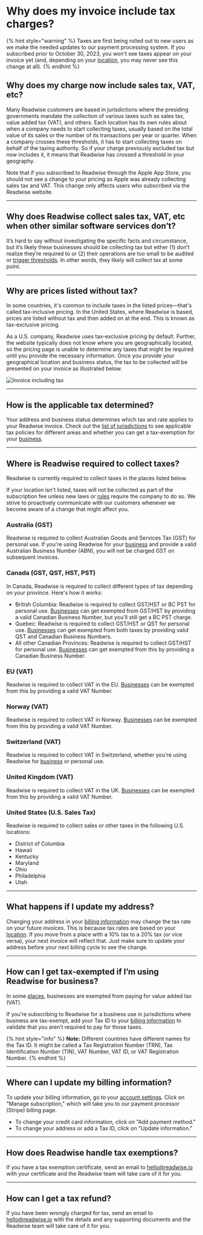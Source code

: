 # Why does my invoice include tax charges?

{% hint style="warning" %}
Taxes are first being rolled out to new users as we make the needed updates to our payment processing system. If you subscribed prior to October 30, 2023, you won't see taxes appear on your invoice yet (and, depending on your [location](https://help.readwise.io/article/161-tax-faq#Where-is-Readwise-required-to-collect-taxes-kpQaT), you may never see this change at all).
{% endhint %}

## Why does my charge now include sales tax, VAT, etc? <a href="#why-does-my-charge-now-include-sales-tax-vat-etc-otj6k" id="why-does-my-charge-now-include-sales-tax-vat-etc-otj6k"></a>

Many Readwise customers are based in jurisdictions where the presiding governments mandate the collection of various taxes such as sales tax, value added tax (VAT), and others. Each location has its own rules about when a company needs to start collecting taxes, usually based on the total value of its sales or the number of its transactions per year or quarter. When a company crosses these thresholds, it has to start collecting taxes on behalf of the taxing authority. So if your charge previously excluded tax but now includes it, it means that Readwise has crossed a threshold in your geography.

Note that if you subscribed to Readwise through the Apple App Store, you should not see a change to your pricing as Apple was already collecting sales tax and VAT. This change only affects users who subscribed via the Readwise website.

***

## Why does Readwise collect sales tax, VAT, etc when other similar software services don’t?

It’s hard to say without investigating the specific facts and circumstance, but it’s likely these businesses should be collecting tax but either (1) don’t realize they’re required to or (2) their operations are too small to be audited or [trigger thresholds](https://help.readwise.io/article/161-tax-faq#Why-does-my-charge-now-include-sales-tax-VAT-etc-OtJ6k). In other words, they likely will collect tax at some point.

***

## Why are prices listed without tax?

In some countries, it's common to include taxes in the listed prices—that's called tax-inclusive pricing. In the United States, where Readwise is based, prices are listed without tax and then added on at the end. This is known as tax-exclusive pricing.

As a U.S. company, Readwise uses tax-exclusive pricing by default. Further, the website typically does not know where you are geographically located, so the pricing page is unable to determine any taxes that might be required until you provide the necessary information. Once you provide your geographical location and business status, the tax to be collected will be presented on your invoice as illustrated below.

![Invoice including tax](https://d33v4339jhl8k0.cloudfront.net/docs/assets/5eb8cc86042863474d1a75fd/images/653fd4df4559c66de956458b/file-75vVUTq8na.png)

***

## How is the applicable tax determined? <a href="#how-is-the-applicable-tax-determined-p7wma" id="how-is-the-applicable-tax-determined-p7wma"></a>

Your address and business status determines which tax and rate applies to your Readwise invoice. Check out the [list of jurisdictions](https://help.readwise.io/article/161-tax-faq#Where-is-Readwise-required-to-collect-taxes-kpQaT) to see applicable tax policies for different areas and whether you can get a tax-exemption for your [business](https://help.readwise.io/article/161-tax-faq#How-can-I-get-tax-exempted-if-Im-using-Readwise-for-business-GRJ\_r).

***

## Where is Readwise required to collect taxes? <a href="#where-is-readwise-required-to-collect-taxes-kpqat" id="where-is-readwise-required-to-collect-taxes-kpqat"></a>

Readwise is currently required to collect taxes in the places listed below.

If your location isn't listed, taxes will not be collected as part of the subscription fee unless new laws or [rules](https://help.readwise.io/article/161-tax-faq#Why-does-my-charge-now-include-sales-tax-VAT-etc-OtJ6k) require the company to do so. We strive to proactively communicate with our customers whenever we become aware of a change that might affect you.

### Australia (GST) <a href="#australia-gst-gb1pm" id="australia-gst-gb1pm"></a>

Readwise is required to collect Australian Goods and Services Tax (GST) for personal use. If you're using Readwise for your [business](https://help.readwise.io/article/161-tax-faq#How-can-I-get-tax-exempted-if-Im-using-Readwise-for-business-GRJ\_r) and provide a valid Australian Business Number (ABN), you will not be charged GST on subsequent invoices.

### Canada (GST, QST, HST, PST)

In Canada, Readwise is required to collect different types of tax depending on your province. Here's how it works:

* British Columbia: Readwise is required to collect GST/HST or BC PST for personal use. [Businesses](https://help.readwise.io/article/161-tax-faq#How-can-I-get-tax-exempted-if-Im-using-Readwise-for-business-GRJ\_r) can get exempted from GST/HST by providing a valid Canadian Business Number, but you'll still get a BC PST charge.
* Quebec: Readwise is required to collect GST/HST or QST for personal use. [Businesses](https://help.readwise.io/article/161-tax-faq#How-can-I-get-tax-exempted-if-Im-using-Readwise-for-business-GRJ\_r) can get exempted from both taxes by providing valid QST and Canadian Business Numbers.
* All other Canadian Provinces: Readwise is required to collect GST/HST for personal use. [Businesses](https://help.readwise.io/article/161-tax-faq#How-can-I-get-tax-exempted-if-Im-using-Readwise-for-business-GRJ\_r) can get exempted from this by providing a Canadian Business Number.

### EU (VAT)

Readwise is required to collect VAT in the EU. [Businesses](https://help.readwise.io/article/161-tax-faq#How-can-I-get-tax-exempted-if-Im-using-Readwise-for-business-GRJ\_r) can be exempted from this by providing a valid VAT Number.

### Norway (VAT)

Readwise is required to collect VAT in Norway. [Businesses](https://help.readwise.io/article/161-tax-faq#How-can-I-get-tax-exempted-if-Im-using-Readwise-for-business-GRJ\_r) can be exempted from this by providing a valid VAT Number.

### Switzerland (VAT)

Readwise is required to collect VAT in Switzerland, whether you're using Readwise for [business](https://help.readwise.io/article/161-tax-faq#How-can-I-get-tax-exempted-if-Im-using-Readwise-for-business-GRJ\_r) or personal use.

### United Kingdom (VAT)

Readwise is required to collect VAT in the UK. [Businesses](https://help.readwise.io/article/161-tax-faq#How-can-I-get-tax-exempted-if-Im-using-Readwise-for-business-GRJ\_r) can be exempted from this by providing a valid VAT Number.

### United States (U.S. Sales Tax)

Readwise is required to collect sales or other taxes in the following U.S. locations:

* District of Columbia
* Hawaii
* Kentucky
* Maryland
* Ohio
* Philadelphia
* Utah

***

## What happens if I update my address?

Changing your address in your [billing information](https://help.readwise.io/article/161-tax-faq#Where-can-I-update-my-billing-information-1vhbj) may change the tax rate on your future invoices. This is because tax rates are based on your [location](https://help.readwise.io/article/161-tax-faq#How-is-the-applicable-tax-determined-P7wMA). If you move from a place with a 10% tax to a 20% tax (or vice versa), your next invoice will reflect that. Just make sure to update your address before your next billing cycle to see the change.

***

## How can I get tax-exempted if I’m using Readwise for business? <a href="#how-can-i-get-tax-exempted-if-im-using-readwise-for-business-grj_r" id="how-can-i-get-tax-exempted-if-im-using-readwise-for-business-grj_r"></a>

In some [places](https://help.readwise.io/article/161-tax-faq#Where-is-Readwise-required-to-collect-taxes-kpQaT), businesses are exempted from paying for value added tax (VAT).

If you’re subscribing to Readwise for a business use in jurisdictions where business are tax-exempt, add your Tax ID to your [billing information](https://help.readwise.io/article/161-tax-faq#Where-can-I-update-my-billing-information-1vhbj) to validate that you aren’t required to pay for those taxes.

{% hint style="info" %}
**Note:** Different countries have different names for the Tax ID. It might be called a Tax Registration Number (TRN), Tax Identification Number (TIN), VAT Number, VAT ID, or VAT Registration Number.
{% endhint %}

***

## Where can I update my billing information?

To update your billing information, go to your [account settings](https://readwise.io/preferences/account). Click on "Manage subscription," which will take you to our payment processor (Stripe) billing page.

* To change your credit card information, click on "Add payment method."
* To change your address or add a Tax ID, click on "Update information."

***

## How does Readwise handle tax exemptions?

If you have a tax exemption certificate, send an email to [hello@readwise.io](mailto:hello@readwise.io) with your certificate and the Readwise team will take care of it for you.

***

## How can I get a tax refund?

If you have been wrongly charged for tax, send an email to [hello@readwise.io](mailto:hello@readwise.io) with the details and any supporting documents and the Readwise team will take care of it for you.
